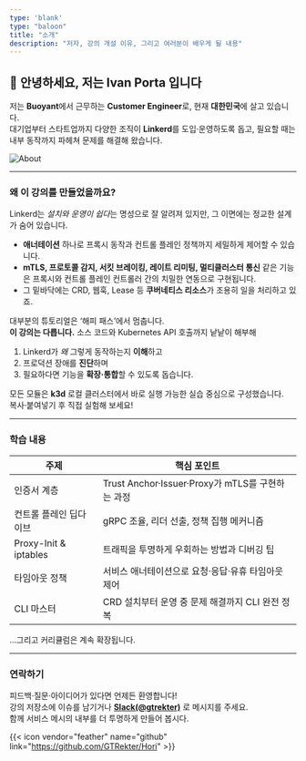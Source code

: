 ```yaml
---
type: 'blank'
type: "baloon"
title: "소개"
description: "저자, 강의 개설 이유, 그리고 여러분이 배우게 될 내용"
---
```


## 👋 안녕하세요, 저는 Ivan Porta 입니다  

저는 **Buoyant**에서 근무하는 **Customer Engineer**로, 현재 **대한민국**에 살고 있습니다.  
대기업부터 스타트업까지 다양한 조직이 **Linkerd**를 도입·운영하도록 돕고, 필요할 때는 내부 동작까지 파헤쳐 문제를 해결해 왔습니다.

![About](../about/selfie.png)

---

### 왜 이 강의를 만들었을까요?

Linkerd는 *설치와 운영이 쉽다*는 명성으로 잘 알려져 있지만, 그 이면에는 정교한 설계가 숨어 있습니다.

* **애너테이션** 하나로 프록시 동작과 컨트롤 플레인 정책까지 세밀하게 제어할 수 있습니다.  
* **mTLS, 프로토콜 감지, 서킷 브레이킹, 레이트 리미팅, 멀티클러스터 통신** 같은 기능은 프록시와 컨트롤 플레인 컨트롤러 간의 치밀한 연동으로 구현됩니다.  
* 그 밑바닥에는 CRD, 웹훅, Lease 등 **쿠버네티스 리소스**가 조용히 일을 처리하고 있죠.

대부분의 튜토리얼은 ‘해피 패스’에서 멈춥니다.  
**이 강의는 다릅니다.** 소스 코드와 Kubernetes API 호출까지 낱낱이 해부해

1. Linkerd가 *왜* 그렇게 동작하는지 **이해**하고  
2. 프로덕션 장애를 **진단**하며  
3. 필요하다면 기능을 **확장·통합**할 수 있도록 돕습니다.

모든 모듈은 **k3d** 로컬 클러스터에서 바로 실행 가능한 실습 중심으로 구성했습니다.  
복사·붙여넣기 후 직접 실험해 보세요!

---

### 학습 내용

| 주제 | 핵심 포인트 |
|------|-------------|
| 인증서 계층 | Trust Anchor·Issuer·Proxy가 mTLS를 구현하는 과정 |
| 컨트롤 플레인 딥다이브 | gRPC 조율, 리더 선출, 정책 집행 메커니즘 |
| Proxy-Init & iptables | 트래픽을 투명하게 우회하는 방법과 디버깅 팁 |
| 타임아웃 정책 | 서비스 애너테이션으로 요청·응답·유휴 타임아웃 제어 |
| CLI 마스터 | CRD 설치부터 운영 중 문제 해결까지 CLI 완전 정복 |

…그리고 커리큘럼은 계속 확장됩니다.

---

### 연락하기

피드백·질문·아이디어가 있다면 언제든 환영합니다!  
강의 저장소에 이슈를 남기거나 **[Slack(@gtrekter)](https://linkerd.slack.com/archives/D07M5GLPVLK)** 로 메시지를 주세요.  
함께 서비스 메시의 내부를 더 투명하게 만들어 봅시다.

{{< icon vendor="feather" name="github" link="https://github.com/GTRekter/Hori" >}}